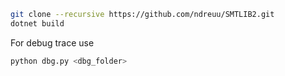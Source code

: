 ```bash
git clone --recursive https://github.com/ndreuu/SMTLIB2.git
dotnet build 
```


For debug trace use
```bash
python dbg.py <dbg_folder>
```
